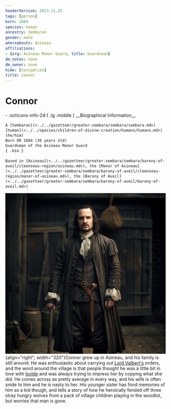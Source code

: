 ```yaml
---
headerVersion: 2023.11.25
tags: [person]
born: 1684
species: human
ancestry: Sembaran
gender: male
whereabouts: Asineau
affiliations:
- {org: Asineau Manor Guard, title: Guardsman}
dm_notes: none
dm_owner: none
hide: [navigation]
title: Connor
---
```

# Connor
<div class="grid cards ext-narrow-margin ext-one-column" markdown>
- :octicons-info-24:{ .lg .middle } __Biographical Information__

    A [Sembaran](<../../gazetteer/greater-sembara/sembara/sembara.md>) [human](<../../species/children-of-divine-creation/humans/humans.md>) (he/him)  
    Born DR 1684 (36 years old)  
    Guardsman of the Asineau Manor Guard  
    { .bio }

    Based in [Asineau](<../../gazetteer/greater-sembara/sembara/barony-of-aveil/cleenseau-region/asineau.md>), the [Manor of Asineau](<../../gazetteer/greater-sembara/sembara/barony-of-aveil/cleenseau-region/manor-of-asineau.md>), the [Barony of Aveil](<../../gazetteer/greater-sembara/sembara/barony-of-aveil/barony-of-aveil.md>)
</div>


![Connor Guard](../../assets/connor-guard.png){align="right"; width="320"}Connor grew up in Asineau, and his family is still around. He was enthusiastic about carrying out [Lord Valbert's](<./lorin-valbert.md>) orders, and the word around the village is that people thought he was a little bit in love with [Isolde](<./isolde.md>) and was always trying to impress her by copying what she did. He comes across as pretty average in every way, and his wife is often snide to him and he is nasty to her. His younger sister has fond memories of him as a kid though, and tells a story of how he heroically fended off three stray hungry wolves from a pack of village children playing in the woodlot, but worries that man is gone.
